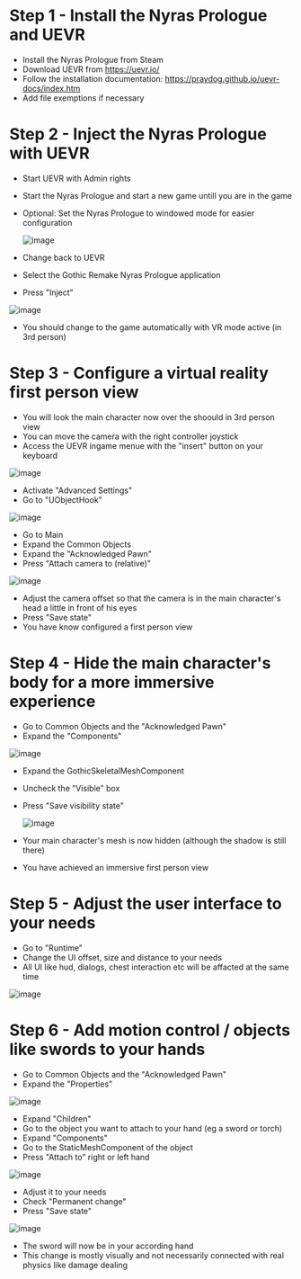 # Step 1 - Install the Nyras Prologue and UEVR 
* Install the Nyras Prologue from Steam
* Download UEVR from https://uevr.io/
* Follow the installation documentation: https://praydog.github.io/uevr-docs/index.htm
* Add file exemptions if necessary

 # Step 2 - Inject the Nyras Prologue with UEVR
* Start UEVR with Admin rights
* Start the Nyras Prologue and start a new game untill you are in the game
* Optional: Set the Nyras Prologue to windowed mode for easier configuration
  
  ![image](https://github.com/user-attachments/assets/f97ae881-51ca-486d-b1e3-deb5496c7f76)

*  Change back to UEVR
*  Select the Gothic Remake Nyras Prologue application
*  Press "Inject"
  
  ![image](https://github.com/user-attachments/assets/ca7b6d00-3691-4e81-bbe0-d1624d30d399)

*  You should change to the game automatically with VR mode active (in 3rd person)

 # Step 3 - Configure a virtual reality first person view
*  You will look the main character now over the shoould in 3rd person view
*  You can move the camera with the right controller joystick
*  Access the UEVR ingame menue with the "insert" button on your keyboard

  ![image](https://github.com/user-attachments/assets/29aa35f3-4eac-4181-b0ec-b8baec07d354)

*  Activate "Advanced Settings"
*  Go to "UObjectHook"

  ![image](https://github.com/user-attachments/assets/0fab4fdb-61b7-4bc2-8ca6-02275f2614b7)

*  Go to Main
*  Expand the Common Objects
*  Expand the "Acknowledged Pawn"
*  Press "Attach camera to (relative)"

  ![image](https://github.com/user-attachments/assets/7780db16-ba80-486d-b4af-b334c69bd722)

*  Adjust the camera offset so that the camera is in the main character's head a little in front of his eyes
*  Press "Save state"
*  You have know configured a first person view

 # Step 4 - Hide the main character's body for a more immersive experience
 *  Go to Common Objects and the "Acknowledged Pawn"
 *  Expand the "Components"

   ![image](https://github.com/user-attachments/assets/bf90ad62-692b-4303-8b10-c9394fe00ce8)

* Expand the GothicSkeletalMeshComponent
* Uncheck the "Visible" box
* Press "Save visibility state"

  ![image](https://github.com/user-attachments/assets/7f0dada3-0792-4233-b693-d3388e24b512)

* Your main character's mesh is now hidden (although the shadow is still there)
* You have achieved an immersive first person view

 # Step 5 - Adjust the user interface to your needs
 *  Go to "Runtime"
 *  Change the UI offset, size and distance to your needs
 *  All UI like hud, dialogs, chest interaction etc will be affacted at the same time

   ![image](https://github.com/user-attachments/assets/2174e2f3-bc04-4382-b079-4005573357b7)

 # Step 6 - Add motion control / objects like swords to your hands 
 *  Go to Common Objects and the "Acknowledged Pawn"
 *  Expand the "Properties"

   ![image](https://github.com/user-attachments/assets/72b83952-30e8-412d-8745-0e8b94ff300c)

 *  Expand "Children"
 *  Go to the object you want to attach to your hand (eg a sword or torch)
 *  Expand "Components"
 *  Go to the StaticMeshComponent of the object
 *  Press "Attach to" right or left hand

   ![image](https://github.com/user-attachments/assets/e9f5b09b-8cff-4385-afb4-f4f6d8d021be)

 *  Adjust it to your needs
 *  Check "Permanent change"
 *  Press "Save state"

  ![image](https://github.com/user-attachments/assets/55dbf1d0-08c4-4258-9fef-212a18526d95)

 *  The sword will now be in your according hand
 *  This change is mostly visually and not necessarily connected with real physics like damage dealing
